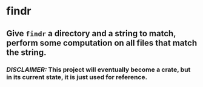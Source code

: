 # findr

## Give `findr` a directory and a string to match, perform some computation on all files that match the string.

### *DISCLAIMER:* This project will eventually become a crate, but in its current state, it is just used for reference.
